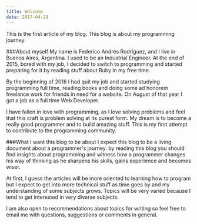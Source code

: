 ```yaml
---
title: Welcome
date: 2017-04-29
---
```


This is the first article of my blog. This blog is about my
programming journey.

###About myself
My name is Federico Andrés Rodríguez, and I live in Buenos Aires, Argentina.
I used to be an Industrial Engineer. At the end of 2015, bored with my job,
I decided to switch to programming and started preparing for it by reading
stuff about Ruby in my free time.

By the beginning of 2016 I had quit my job and started studying programming full time,
reading books and doing some ad honorem freelance work for friends in need for a website.
On August of that year I got a job as a full time Web Developer.

I have fallen in love with programming, as I love solving problems and feel that
this craft is problem solving at its purest form. My dream is to become a
really good programmer and to build amazing stuff.
This is my first attempt to contribute to the programming community.

###What I want this blog to be about
I expect this blog to be a living document about a programmer's journey. by reading
this blog you should find insights about programming and witness how a programmer
changes his way of thinking as he sharpens his skills, gains experience and 
becomes wiser.

At first, I guess the articles will be more oriented to learning how to program
but I expect to get into more technical stuff as time goes by and my understanding
of some subjects grows. Topics will be very varied because I tend to get interested
in very diverse subjects.

I am also open to recommendations about topics for writing so
feel free to email me with questions, suggestions or comments in general.
